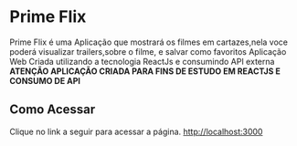 # Prime Flix
Prime Flix é uma Aplicação que mostrará os filmes em cartazes,nela voce poderá visualizar trailers,sobre o filme, e salvar como favoritos
Aplicação Web Criada utilizando a tecnologia ReactJs e consumindo API externa
**ATENÇÃO APLICAÇÃO CRIADA PARA FINS DE ESTUDO EM REACTJS E CONSUMO DE API**

## Como Acessar

Clique no link a seguir para acessar a página. [http://localhost:3000](http://localhost:3000) 